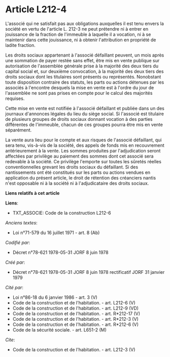 # Article L212-4

L'associé qui ne satisfait pas aux obligations auxquelles il est tenu envers la société en vertu de l'article L. 212-3 ne
peut prétendre ni à entrer en jouissance de la fraction de l'immeuble à laquelle il a vocation, ni à se maintenir dans cette
jouissance, ni à obtenir l'attribution en propriété de ladite fraction. 

Les droits sociaux appartenant à l'associé défaillant peuvent, un mois après une sommation de payer restée sans effet, être
mis en vente publique sur autorisation de l'assemblée générale prise à la majorité des deux tiers du capital social et, sur
deuxième convocation, à la majorité des deux tiers des droits sociaux dont les titulaires sont présents ou représentés.
Nonobstant toute disposition contraire des statuts, les parts ou actions détenues par les associés à l'encontre desquels la
mise en vente est à l'ordre du jour de l'assemblée ne sont pas prises en compte pour le calcul des majorités requises. 

Cette mise en vente est notifiée à l'associé défaillant et publiée dans un des journaux d'annonces légales du lieu du siège
social. Si l'associé est titulaire de plusieurs groupes de droits sociaux donnant vocation à des parties différentes de
l'immeuble, chacun de ces groupes pourra être mis en vente séparément. 

La vente aura lieu pour le compte et aux risques de l'associé défaillant, qui sera tenu, vis-à-vis de la société, des appels
de fonds mis en recouvrement antérieurement à la vente. Les sommes produites par l'adjudication seront affectées par
privilège au paiement des sommes dont cet associé sera redevable à la société. Ce privilège l'emporte sur toutes les sûretés
réelles conventionnelles grevant les droits sociaux du défaillant. Si des nantissements ont été constitués sur les parts ou
actions vendues en application du présent article, le droit de rétention des créanciers nantis n'est opposable ni à la
société ni à l'adjudicataire des droits sociaux.

**Liens relatifs à cet article**

**Liens**:

  - TXT_ASSOCIE: Code de la construction L212-6

_Anciens textes_:

  - Loi n°71-579 du 16 juillet 1971 - art. 8 (Ab)

_Codifié par_:

  - Décret n°78-621 1978-05-31 JORF 8 juin 1978

_Créé par_:

  - Décret n°78-621 1978-05-31 JORF 8 juin 1978 rectificatif JORF 31 janvier 1979

_Cité par_:

  - Loi n°86-18 du 6 janvier 1986 - art. 3 (V)
  - Code de la construction et de l'habitation. - art. L212-6 (V)
  - Code de la construction et de l'habitation. - art. L212-9 (VD)
  - Code de la construction et de l'habitation. - art. R*212-17 (V)
  - Code de la construction et de l'habitation. - art. R*212-3 (V)
  - Code de la construction et de l'habitation. - art. R*212-6 (V)
  - Code de la sécurité sociale. - art. L651-2 (M)

_Cite_:

  - Code de la construction et de l'habitation. - art. L212-3 (V)
